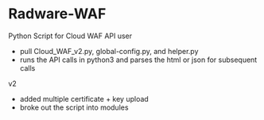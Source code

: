 # Radware-WAF

Python Script for Cloud WAF API user 
- pull Cloud_WAF_v2.py, global-config.py, and helper.py
- runs the API calls in python3 and parses the html or json for subsequent calls


v2 
- added multiple certificate + key upload
- broke out the script into modules
